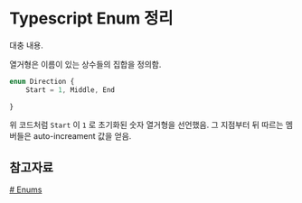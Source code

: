 # Typescript Enum 정리

대충 내용.

열거형은 이름이 있는 상수들의 집합을 정의함.

```typescript
enum Direction {
	Start = 1, Middle, End
  
}
```

위 코드처럼 `Start` 이 `1` 로 초기화된 숫자 열거형을 선언했음.
그 지점부터 뒤 따르는 멤버들은 auto-increament 값을 얻음.

## 참고자료
[# Enums](https://www.typescriptlang.org/ko/docs/handbook/enums.html)